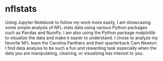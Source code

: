 # nflstats

Using Jupyter Notebook to follow my work more easily, I am showcasing some simple analysis of NFL stats data using various Python packages such as Pandas and NumPy. I am also using the Python package matplotlib to visualize the data and make it easier to understand. I chose to analyze my favorite NFL team the Carolina Panthers and their quarterback Cam Newton. I find data analysis to be such a fun and rewarding task especially when the data you are manipulating, cleaning, or visualzing has interest to you.

